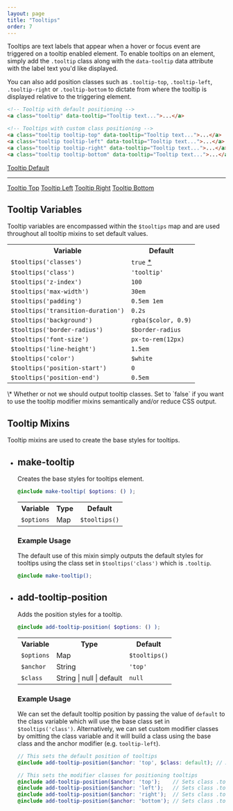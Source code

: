 ```yaml
---
layout: page
title: "Tooltips"
order: 7
---
```


Tooltips are text labels that appear when a hover or focus event are triggered on a tooltip enabled element. To enable tooltips on an element, simply add the `.tooltip` class along with the `data-tooltip` data attribute with the label text you'd like displayed.

You can also add position classes such as `.tooltip-top`, `.tooltip-left`, `.tooltip-right` or `.tooltip-bottom` to dictate from where the tooltip is displayed relative to the triggering element.

```html
<!-- Tooltip with default positioning -->
<a class="tooltip" data-tooltip="Tooltip text...">...</a>

<!-- Tooltips with custom class positioning -->
<a class="tooltip tooltip-top" data-tooltip="Tooltip text...">...</a>
<a class="tooltip tooltip-left" data-tooltip="Tooltip text...">...</a>
<a class="tooltip tooltip-right" data-tooltip="Tooltip text...">...</a>
<a class="tooltip tooltip-bottom" data-tooltip="Tooltip text...">...</a>
```

<div class="demo demo-tooltips">
  <a href="#" class="button tooltip" data-tooltip="Tooltip text here...">Tooltip Default</a>

  <hr>

  <a href="#" class="button tooltip tooltip-top" data-tooltip="Tooltip text here...">Tooltip Top</a>
  <a href="#" class="button tooltip tooltip-left" data-tooltip="Tooltip text here...">Tooltip Left</a>
  <a href="#" class="button tooltip tooltip-right" data-tooltip="Tooltip text here...">Tooltip Right</a>
  <a href="#" class="button tooltip tooltip-bottom" data-tooltip="Tooltip text here...">Tooltip Bottom</a>
</div><!-- .demo -->

<section class="subsection subsection-variables" markdown="1">

# Tooltip Variables

Tooltip variables are encompassed within the `$tooltips` map and are used throughout all tooltip mixins to set default values.

<table class="table table-docs">
  <tr>
    <th>Variable</th>
    <th>Default</th>
  </tr>
  <tr>
    <td><code>$tooltips('classes')</code></td>
    <td><code>true</code> <a href="#var-note-1">*</a></td>
  </tr>
  <tr>
    <td><code>$tooltips('class')</code></td>
    <td><code>'tooltip'</code></td>
  </tr>

  <tr>
    <td><code>$tooltips('z-index')</code></td>
    <td><code>100</code></td>
  </tr>
  <tr>
    <td><code>$tooltips('max-width')</code></td>
    <td><code>30em</code></td>
  </tr>
  <tr>
    <td><code>$tooltips('padding')</code></td>
    <td><code>0.5em 1em</code></td>
  </tr>
  <tr>
    <td><code>$tooltips('transition-duration')</code></td>
    <td><code>0.2s</code></td>
  </tr>

  <tr>
    <td><code>$tooltips('background')</code></td>
    <td><code>rgba($color, 0.9)</code></td>
  </tr>
  <tr>
    <td><code>$tooltips('border-radius')</code></td>
    <td><code>$border-radius</code></td>
  </tr>

  <tr>
    <td><code>$tooltips('font-size')</code></td>
    <td><code>px-to-rem(12px)</code></td>
  </tr>
  <tr>
    <td><code>$tooltips('line-height')</code></td>
    <td><code>1.5em</code></td>
  </tr>
  <tr>
    <td><code>$tooltips('color')</code></td>
    <td><code>$white</code></td>
  </tr>

  <tr>
    <td><code>$tooltips('position-start')</code></td>
    <td><code>0</code></td>
  </tr>
  <tr>
    <td><code>$tooltips('position-end')</code></td>
    <td><code>0.5em</code></td>
  </tr>

</table>

<div class="notice info" id="var-note-1" markdown="1">
\* Whether or not we should output tooltip classes. Set to `false` if you want to use the tooltip modifier mixins semantically and/or reduce CSS output.
</div>

</section>

<section class="subsection subsection-mixins" markdown="1">

# Tooltip Mixins

Tooltip mixins are used to create the base styles for tooltips.

<ul class="list list-docs">

<li markdown="1">

## make-tooltip

Creates the base styles for tooltips element.

```scss
@include make-tooltip( $options: () );
```

<table class="table table-docs">
  <tr>
    <th>Variable</th>
    <th>Type</th>
    <th>Default</th>
  </tr>
  <tr>
    <td><code>$options</code></td>
    <td>Map</td>
    <td><code>$tooltips()</code></td>
  </tr>
</table>

### Example Usage

The default use of this mixin simply outputs the default styles for tooltips using the class set in `$tooltips('class')` which is `.tooltip`.

```scss
@include make-tooltip();
```

</li>

<li markdown="1">

## add-tooltip-position

Adds the position styles for a tooltip.

```scss
@include add-tooltip-position( $options: () );
```

<table class="table table-docs">
  <tr>
    <th>Variable</th>
    <th>Type</th>
    <th>Default</th>
  </tr>
  <tr>
    <td><code>$options</code></td>
    <td>Map</td>
    <td><code>$tooltips()</code></td>
  </tr>
  <tr>
    <td><code>$anchor</code></td>
    <td>String</td>
    <td><code>'top'</code></td>
  </tr>
  <tr>
    <td><code>$class</code></td>
    <td>String | null | default</td>
    <td><code>null</code></td>
  </tr>
</table>

### Example Usage

We can set the default tooltip position by passing the value of `default` to the class variable which will use the base class set in `$tooltips('class')`. Alternatively, we can set custom modifier classes by omitting the class variable and it will build a class using the base class and the anchor modifier (e.g. `tooltip-left`).

```scss
// This sets the default position of tooltips
@include add-tooltip-position($anchor: 'top', $class: default); // Adds top position styles to .tooltip

// This sets the modifier classes for positioning tooltips
@include add-tooltip-position($anchor: 'top');    // Sets class .tooltip-top
@include add-tooltip-position($anchor: 'left');   // Sets class .tooltip-left
@include add-tooltip-position($anchor: 'right');  // Sets class .tooltip-right
@include add-tooltip-position($anchor: 'bottom'); // Sets class .tooltip-bottom
```

</li>

</ul>

</section>

